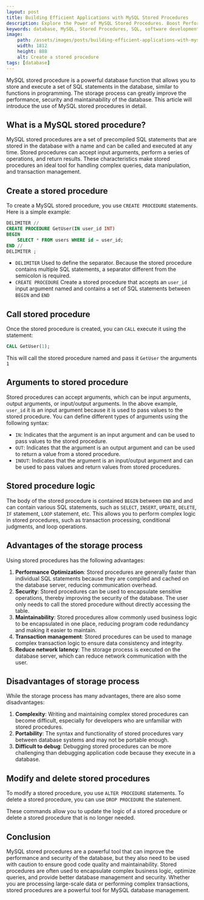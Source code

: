 ```yaml
---
layout: post
title: Building Efficient Applications with MySQL Stored Procedures
description: Explore the Power of MySQL Stored Procedures. Boost Performance, Security, and Maintenance in Your Database Management.
keywords: database, MySQL, Stored Procedures, SQL, software development, programming
image:
    path: /assets/images/posts/building-efficient-applications-with-mysql-stored-procedures.png
    width: 1812
    height: 888
    alt: Create a stored procedure
tags: [database]
---
```


MySQL stored procedure is a powerful database function that allows you to store and execute a set of SQL statements in the database,
similar to functions in programming. The storage process can greatly improve the performance, security and maintainability of the database.
This article will introduce the use of MySQL stored procedures in detail.

<h2>What is a MySQL stored procedure?</h2>

MySQL stored procedures are a set of precompiled SQL statements that are stored in the database with a name and can be called and executed at any time.
Stored procedures can accept input arguments, perform a series of operations, and return results.
These characteristics make stored procedures an ideal tool for handling complex queries, data manipulation, and transaction management.

<h2>Create a stored procedure</h2>

To create a MySQL stored procedure, you use `CREATE PROCEDURE` statements. Here is a simple example:

```sql
DELIMITER //
CREATE PROCEDURE GetUser(IN user_id INT)
BEGIN
    SELECT * FROM users WHERE id = user_id;
END //
DELIMITER ;
```

- `DELIMITER` Used to define the separator. Because the stored procedure contains multiple SQL statements, a separator different from the semicolon is required.
- `CREATE PROCEDURE` Create a stored procedure that accepts an `user_id` input argument named and contains a set of SQL statements between `BEGIN` and `END`

<h2>Call stored procedure</h2>

Once the stored procedure is created, you can `CALL` execute it using the statement:

```sql
CALL GetUser(1);
```

This will call the stored procedure named and pass it `GetUser` the arguments `1`

<h2>Arguments to stored procedure</h2>

Stored procedures can accept arguments, which can be input arguments, output arguments, or input/output arguments.
In the above example, `user_id` it is an input argument because it is used to pass values to the stored procedure.
You can define different types of arguments using the following syntax:

- `IN`: Indicates that the argument is an input argument and can be used to pass values to the stored procedure.
- `OUT`: Indicates that the argument is an output argument and can be used to return a value from a stored procedure.
- `INOUT`: Indicates that the argument is an input/output argument and can be used to pass values and return values from stored procedures.

<h2>Stored procedure logic</h2>

The body of the stored procedure is contained `BEGIN` between `END` and and can contain various SQL statements,
such as `SELECT`, `INSERT`, `UPDATE`, `DELETE`, `IF` statement, `LOOP` statement, etc.
This allows you to perform complex logic in stored procedures, such as transaction processing, conditional judgments, and loop operations.

<h2>Advantages of the storage process</h2>

Using stored procedures has the following advantages:

1. **Performance Optimization**: Stored procedures are generally faster than individual SQL statements because they are compiled and cached on the database server, reducing communication overhead.
2. **Security**: Stored procedures can be used to encapsulate sensitive operations, thereby improving the security of the database. The user only needs to call the stored procedure without directly accessing the table.
3. **Maintainability**: Stored procedures allow commonly used business logic to be encapsulated in one place, reducing program code redundancy and making it easier to maintain.
4. **Transaction management**: Stored procedures can be used to manage complex transaction logic to ensure data consistency and integrity.
5. **Reduce network latency**: The storage process is executed on the database server, which can reduce network communication with the user.

<h2>Disadvantages of storage process</h2>

While the storage process has many advantages, there are also some disadvantages:

1. **Complexity**: Writing and maintaining complex stored procedures can become difficult, especially for developers who are unfamiliar with stored procedures.
2. **Portability**: The syntax and functionality of stored procedures vary between database systems and may not be portable enough.
3. **Difficult to debug**: Debugging stored procedures can be more challenging than debugging application code because they execute in a database.

<h2>Modify and delete stored procedures</h2>

To modify a stored procedure, you use `ALTER PROCEDURE` statements. To delete a stored procedure, you can use `DROP PROCEDURE` the statement.

These commands allow you to update the logic of a stored procedure or delete a stored procedure that is no longer needed.

<h2>Conclusion</h2>

MySQL stored procedures are a powerful tool that can improve the performance and security of the database,
but they also need to be used with caution to ensure good code quality and maintainability.
Stored procedures are often used to encapsulate complex business logic, optimize queries, and provide better database management and security.
Whether you are processing large-scale data or performing complex transactions, stored procedures are a powerful tool for MySQL database management.
